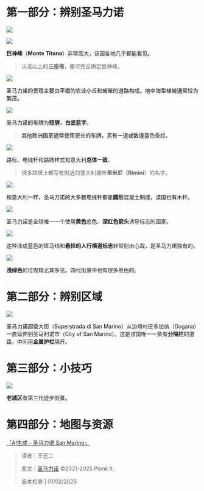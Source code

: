 # 第一部分：辨别圣马力诺
![](https://cdn.nlark.com/yuque/0/2024/png/35193536/1722942160512-ab890a53-4afc-4106-abdd-62786aa94614.png)

![](https://cdn.nlark.com/yuque/0/2024/png/35193536/1722942196293-ee6730f3-c5f2-4b1b-81c0-1f9fb0a57fb9.png)

**巨神峰**（**Monte Titano**）非常高大，该国各地几乎都能看见。

> 认准山上的**三座塔**，便可完全确定巨神峰。
>

![](https://cdn.nlark.com/yuque/0/2024/png/35193536/1722942243884-f8c8f52f-5524-4d2c-93a8-af52a0fb661f.png)

<font style="color:rgb(0, 0, 0);">圣马力诺的景观主要由平缓的农业小丘和蜿蜒的道路构成。地中海型植被通常较为繁茂。</font>

![](https://cdn.nlark.com/yuque/0/2023/png/35076970/1678859286946-57e3a704-9b06-46f3-838f-653648f77530.png)

<font style="color:rgb(0, 0, 0);">圣马力诺的车牌为</font>**短牌**<font style="color:rgb(0, 0, 0);">，</font>**白底蓝字**<font style="color:rgb(0, 0, 0);">。</font>

> <font style="color:rgb(0, 0, 0);">其他欧洲国家通常使用</font>**更长**<font style="color:rgb(0, 0, 0);">的车牌，另有一道或数道</font>**蓝色条纹**<font style="color:rgb(0, 0, 0);">。</font>
>

![](https://cdn.nlark.com/yuque/0/2024/png/35193536/1722942354770-8d3975d7-9fb5-4093-a2fe-0cb23a9e8d4a.png)

路标、电线杆和路牌样式和意大利**总体一致**。

> 很多路牌上都写有附近的意大利城市**里米尼（Rimini**）的名字。
>

![](https://cdn.nlark.com/yuque/0/2024/png/35193536/1722942370456-eb57ac65-c1ce-430c-96b4-1144c92ce170.png)

<font style="color:rgb(0, 0, 0);">和意大利一样，圣马力诺的大多数电线杆都是</font>**<font style="color:rgb(0, 0, 0);">圆形</font>**<font style="color:rgb(0, 0, 0);">混凝土制成，该国也有木杆。</font>

![](https://cdn.nlark.com/yuque/0/2024/png/35193536/1722942427280-9436137b-1c5c-406c-b04b-f3ede8ed5cc2.png)

圣马力诺是全球唯一一个使用**黄色**底色、**深红色箭头**诱导标志的国家。

![](https://cdn.nlark.com/yuque/0/2024/png/35193536/1722942451520-2db8de84-0be6-4f0f-91e7-12d4b1199537.png)

这种涂成蓝色的斑马线和**悬挂的人行横道标志**非常别出心裁，是圣马力诺独有的。

![](https://cdn.nlark.com/yuque/0/2024/png/35193536/1722942527002-8fb5d0e4-6bfb-4ea1-80d7-f6787313ca44.png)

**浅绿色**的垃圾箱尤其多见。四代街景中也有很多黑色的。

# 第二部分：辨别区域
   
![](https://cdn.nlark.com/yuque/0/2024/png/35193536/1722942601720-8bb6bbd3-6c58-43db-ae96-6e38466e061a.png)

<font style="color:rgb(0, 0, 0);">圣马力诺超级大街（Superstrada di San Marino）</font>从边境村庄多加纳（Dogana）一直延伸到圣马利诺市（City of San Marino）。这是该国唯一一条有**分隔栏**的道路，中间用**金属护栏**隔开。

# 第三部分：小技巧
![](https://cdn.nlark.com/yuque/0/2023/png/35076970/1678859288999-c5abfa8f-c8be-4054-bb51-cb1fd68d26cb.png)

**老城区**有第三代徒步街景。

# 第四部分：地图与资源
[「AI生成 - 圣马力诺 San Marino」](https://tuxun.fun/maps_detail?mapsId=917)



> 译者｜王还二
>
> 原文｜[圣马力诺](https://www.plonkit.net/san-marino) ©2021-2025 Plonk It.
>
> 版本检查 | 01/02/2025
>

